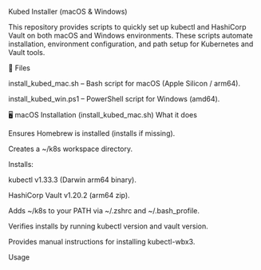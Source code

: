 
Kubed Installer (macOS & Windows)

This repository provides scripts to quickly set up kubectl and HashiCorp Vault on both macOS and Windows environments. These scripts automate installation, environment configuration, and path setup for Kubernetes and Vault tools.

📂 Files

install_kubed_mac.sh – Bash script for macOS (Apple Silicon / arm64).

install_kubed_win.ps1 – PowerShell script for Windows (amd64).

🖥 macOS Installation (install_kubed_mac.sh)
What it does

Ensures Homebrew is installed (installs if missing).

Creates a ~/k8s workspace directory.

Installs:

kubectl v1.33.3 (Darwin arm64 binary).

HashiCorp Vault v1.20.2 (arm64 zip).

Adds ~/k8s to your PATH via ~/.zshrc and ~/.bash_profile.

Verifies installs by running kubectl version and vault version.

Provides manual instructions for installing kubectl-wbx3.

Usage
